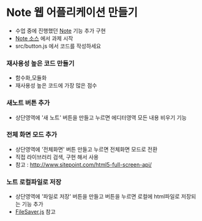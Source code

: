 # Note 웹 어플리케이션 만들기


* 수업 중에 진행했던 [Note](https://github.com/niceaji/note) 기능 추가 구현 
* [Note 소스](https://github.com/niceaji/mynote) 에서 과제 시작
* src/button.js 에서 코드를 작성하세요


### 재사용성 높은 코드 만들기

* 함수화,모듈화
* 재사용성 높은 코드에 가장 많은 점수 

### 새노트 버튼 추가 

* 상단영역에 '새 노트' 버튼을 만들고 누르면 에디터영역 모든 내용 비우기 기능 

### 전체 화면 모드 추가

* 상단영역에 '전체화면' 버튼 만들고 누르면 전체화면 모드로 전환
* 직접 라이브러리 검색, 구현 해서 사용
* 참고 : http://www.sitepoint.com/html5-full-screen-api/

### 노트 로컬파일로 저장

* 상단영역에 '파일로 저장' 버튼을 만들고 버튼을 누르면 로컬에 html파일로 저장되는 기능 추가 
* [FileSaver.js](https://github.com/eligrey/FileSaver.js) 참고

